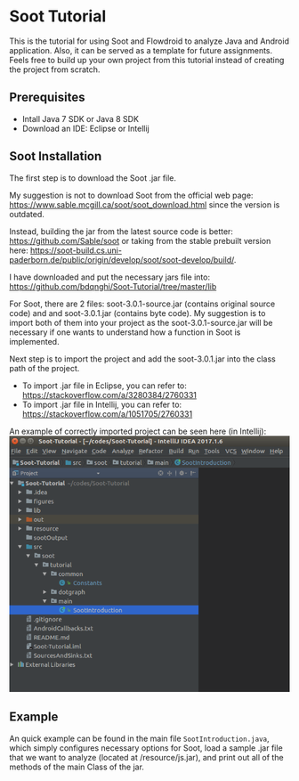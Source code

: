 # Soot Tutorial
This is the tutorial for using Soot and Flowdroid to analyze Java and Android application. Also, it can be served as a template for future assignments. Feels free to build up your own project from this tutorial instead of creating the project from scratch.


## Prerequisites
- Intall Java 7 SDK or Java 8 SDK
- Download an IDE: Eclipse or Intellij

## Soot Installation

The first step is to download the Soot .jar file. 

My suggestion is not to download Soot from the official web page: https://www.sable.mcgill.ca/soot/soot_download.html
since the version is outdated.

Instead, building the jar from the latest source code is better: https://github.com/Sable/soot or taking from the stable prebuilt version here: https://soot-build.cs.uni-paderborn.de/public/origin/develop/soot/soot-develop/build/.

I have downloaded and put the necessary jars file into: https://github.com/bdqnghi/Soot-Tutorial/tree/master/lib

For Soot, there are 2 files: soot-3.0.1-source.jar (contains original source code) and and soot-3.0.1.jar (contains byte code). My suggestion is to import both of them into your project as the soot-3.0.1-source.jar will be necessary if one wants to understand how a function in Soot is implemented.

Next step is to import the project and add the soot-3.0.1.jar into the class path of the project. 
- To import .jar file in Eclipse, you can refer to: https://stackoverflow.com/a/3280384/2760331 
- To import .jar file in Intellij, you can refer to: https://stackoverflow.com/a/1051705/2760331

An example of correctly imported project can be seen here (in Intellij):
![alt text](/figures/project.png)


## Example

An quick example can be found in the main file ```SootIntroduction.java```, which simply configures necessary options for Soot, load a sample .jar file that we want to analyze (located at /resource/js.jar), and print out all of the methods of the main Class of the jar.
